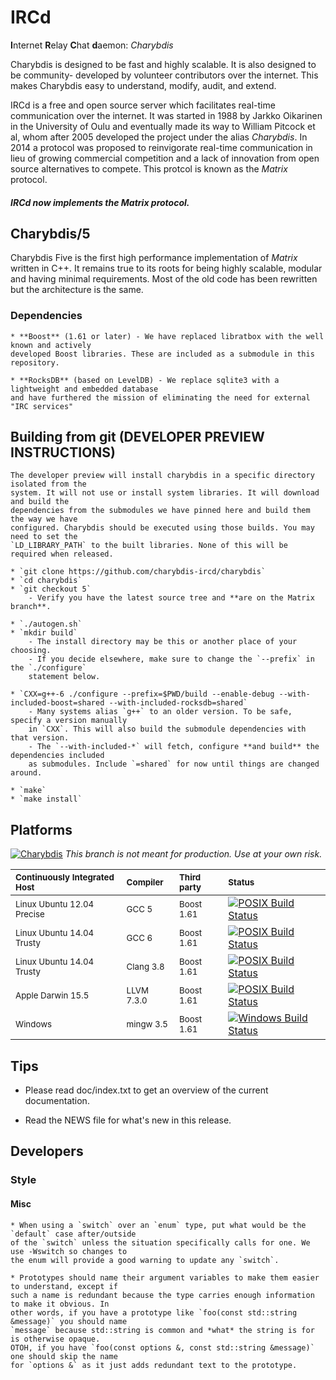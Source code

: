 # IRCd

**I**nternet **R**elay **C**hat **d**aemon: *Charybdis*

Charybdis is designed to be fast and highly scalable. It is also designed to be community-
developed by volunteer contributors over the internet. This makes Charybdis easy to understand,
modify, audit, and extend.

IRCd is a free and open source server which facilitates real-time communication over the
internet. It was started in 1988 by Jarkko Oikarinen in the University of Oulu and eventually
made its way to William Pitcock et al, whom after 2005 developed the project under the alias
*Charybdis*. In 2014 a protocol was proposed to reinvigorate real-time communication in lieu
of growing commercial competition and a lack of innovation from open source alternatives to
compete. This protcol is known as the *Matrix* protocol.

##### IRCd now implements the Matrix protocol.


## Charybdis/5

Charybdis Five is the first high performance implementation of *Matrix* written in C++. It remains
true to its roots for being highly scalable, modular and having minimal requirements. Most of the
old code has been rewritten but the architecture is the same.


### Dependencies

	* **Boost** (1.61 or later) - We have replaced libratbox with the well known and actively
	developed Boost libraries. These are included as a submodule in this repository.

	* **RocksDB** (based on LevelDB) - We replace sqlite3 with a lightweight and embedded database
	and have furthered the mission of eliminating the need for external "IRC services"


## Building from git (DEVELOPER PREVIEW INSTRUCTIONS)

	The developer preview will install charybdis in a specific directory isolated from the
	system. It will not use or install system libraries. It will download and build the
	dependencies from the submodules we have pinned here and build them the way we have
	configured. Charybdis should be executed using those builds. You may need to set the
	`LD_LIBRARY_PATH` to the built libraries. None of this will be required when released.

	* `git clone https://github.com/charybdis-ircd/charybdis`
	* `cd charybdis`
	* `git checkout 5`
		- Verify you have the latest source tree and **are on the Matrix branch**.

	* `./autogen.sh`
	* `mkdir build`
		- The install directory may be this or another place of your choosing.
		- If you decide elsewhere, make sure to change the `--prefix` in the `./configure`
		statement below.

	* `CXX=g++-6 ./configure --prefix=$PWD/build --enable-debug --with-included-boost=shared --with-included-rocksdb=shared`
		- Many systems alias `g++` to an older version. To be safe, specify a version manually
		in `CXX`. This will also build the submodule dependencies with that version.
		- The `--with-included-*` will fetch, configure **and build** the dependencies included
		as submodules. Include `=shared` for now until things are changed around.

	* `make`
	* `make install`


## Platforms

[![Charybdis](http://img.shields.io/SemVer/v5.0.0-dev.png)](https://github.com/charybdis-ircd/charybdis/tree/master)
*This branch is not meant for production. Use at your own risk.*

| <sub> Continuously Integrated Host </sub>   | <sub> Compiler </sub>    | <sub> Third party </sub> | <sub> Status </sub> |
|:------------------------------------------- |:------------------------ |:------------------------ |:------------------- |
| <sub> Linux Ubuntu 12.04 Precise </sub>     | <sub> GCC 5       </sub> | <sub> Boost 1.61 </sub>  | [![POSIX Build Status](https://travis-ci.org/charybdis-ircd/charybdis.svg?branch=master)](https://travis-ci.org/charybdis-ircd/charybdis) |
| <sub> Linux Ubuntu 14.04 Trusty </sub>      | <sub> GCC 6       </sub> | <sub> Boost 1.61 </sub>  | [![POSIX Build Status](https://travis-ci.org/charybdis-ircd/charybdis.svg?branch=master)](https://travis-ci.org/charybdis-ircd/charybdis) |
| <sub> Linux Ubuntu 14.04 Trusty </sub>      | <sub> Clang 3.8   </sub> | <sub> Boost 1.61 </sub>  | [![POSIX Build Status](https://travis-ci.org/charybdis-ircd/charybdis.svg?branch=master)](https://travis-ci.org/charybdis-ircd/charybdis) |
| <sub> Apple Darwin 15.5 </sub>              | <sub> LLVM 7.3.0  </sub> | <sub> Boost 1.61 </sub>  | [![POSIX Build Status](https://travis-ci.org/charybdis-ircd/charybdis.svg?branch=master)](https://travis-ci.org/charybdis-ircd/charybdis) |
| <sub> Windows </sub>                        | <sub> mingw 3.5   </sub> | <sub> Boost 1.61 </sub>  | [![Windows Build Status](https://ci.appveyor.com/api/projects/status/is0obsml8xyq2qk7/branch/master?svg=true)](https://ci.appveyor.com/project/kaniini/charybdis/branch/master) |

## Tips

 * Please read doc/index.txt to get an overview of the current documentation.

 * Read the NEWS file for what's new in this release.

## Developers

### Style

#### Misc

	* When using a `switch` over an `enum` type, put what would be the `default` case after/outside
	of the `switch` unless the situation specifically calls for one. We use -Wswitch so changes to
	the enum will provide a good warning to update any `switch`.

	* Prototypes should name their argument variables to make them easier to understand, except if
	such a name is redundant because the type carries enough information to make it obvious. In
	other words, if you have a prototype like `foo(const std::string &message)` you should name
	`message` because std::string is common and *what* the string is for is otherwise opaque.
	OTOH, if you have `foo(const options &, const std::string &message)` one should skip the name
	for `options &` as it just adds redundant text to the prototype.
